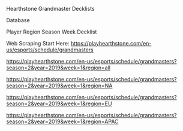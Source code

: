 Hearthstone Grandmaster Decklists

Database

Player
Region
Season
Week
Decklist

Web Scraping
Start Here:
https://playhearthstone.com/en-us/esports/schedule/grandmasters

https://playhearthstone.com/en-us/esports/schedule/grandmasters?season=2&year=2019&week=1&region=all

https://playhearthstone.com/en-us/esports/schedule/grandmasters?season=2&year=2019&week=1&region=NA

https://playhearthstone.com/en-us/esports/schedule/grandmasters?season=2&year=2019&week=1&region=EU

https://playhearthstone.com/en-us/esports/schedule/grandmasters?season=2&year=2019&week=1&region=APAC

